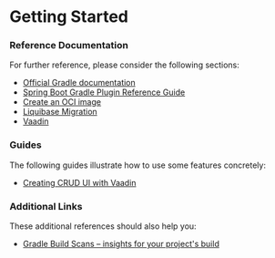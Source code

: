 # Getting Started

### Reference Documentation
For further reference, please consider the following sections:

* [Official Gradle documentation](https://docs.gradle.org)
* [Spring Boot Gradle Plugin Reference Guide](https://docs.spring.io/spring-boot/docs/2.7.6/gradle-plugin/reference/html/)
* [Create an OCI image](https://docs.spring.io/spring-boot/docs/2.7.6/gradle-plugin/reference/html/#build-image)
* [Liquibase Migration](https://docs.spring.io/spring-boot/docs/2.7.6/reference/htmlsingle/#howto.data-initialization.migration-tool.liquibase)
* [Vaadin](https://vaadin.com/spring)

### Guides
The following guides illustrate how to use some features concretely:

* [Creating CRUD UI with Vaadin](https://spring.io/guides/gs/crud-with-vaadin/)

### Additional Links
These additional references should also help you:

* [Gradle Build Scans – insights for your project's build](https://scans.gradle.com#gradle)

